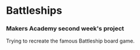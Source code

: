# Battleships

### Makers Academy second week's project

Trying to recreate the famous Battleship board game.
